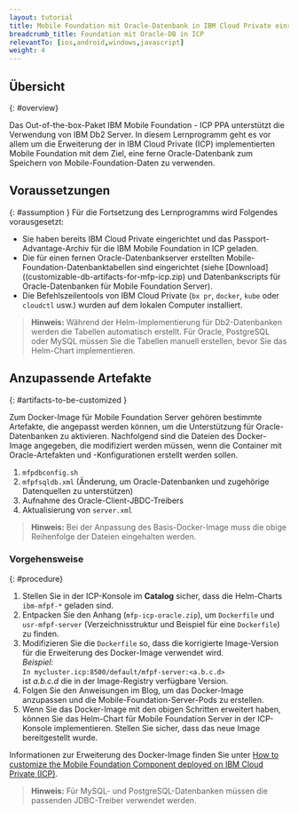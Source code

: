 ```yaml
---
layout: tutorial
title: Mobile Foundation mit Oracle-Datenbank in IBM Cloud Private einrichten
breadcrumb_title: Foundation mit Oracle-DB in ICP
relevantTo: [ios,android,windows,javascript]
weight: 4
---
```

<!-- NLS_CHARSET=UTF-8 -->
## Übersicht
{: #overview}

Das Out-of-the-box-Paket IBM Mobile Foundation - ICP PPA unterstützt die Verwendung von IBM Db2 Server. In diesem Lernprogramm geht es vor allem um die Erweiterung der in IBM Cloud Private (ICP) implementierten Mobile Foundation mit dem Ziel, eine ferne Oracle-Datenbank zum Speichern von Mobile-Foundation-Daten zu verwenden.

## Voraussetzungen
{: #assumption }
Für die Fortsetzung des Lernprogramms wird Folgendes vorausgesetzt:

* Sie haben bereits IBM Cloud Private eingerichtet und das Passport-Advantage-Archiv für die IBM Mobile Foundation in ICP geladen.
* Die für einen fernen Oracle-Datenbankserver erstellten Mobile-Foundation-Datenbanktabellen sind eingerichtet (siehe [Download]((customizable-db-artifacts-for-mfp-icp.zip) und Datenbankscripts für Oracle-Datenbanken für Mobile Foundation Server).
* Die Befehlszeilentools von IBM Cloud Private (`bx pr`, `docker`, `kube` oder `cloudctl` usw.) wurden auf dem lokalen Computer installiert.

>**Hinweis:** Während der Helm-Implementierung für Db2-Datenbanken werden die Tabellen automatisch erstellt. Für Oracle, PostgreSQL oder MySQL müssen Sie die Tabellen manuell erstellen, bevor Sie das Helm-Chart implementieren.

## Anzupassende Artefakte
{: #artifacts-to-be-customized }

Zum Docker-Image für Mobile Foundation Server gehören bestimmte Artefakte, die angepasst werden können, um die Unterstützung für Oracle-Datenbanken zu aktivieren. Nachfolgend sind die Dateien des Docker-Image angegeben, die modifiziert werden müssen, wenn die Container mit Oracle-Artefakten und -Konfigurationen erstellt werden sollen.
1.	`mfpdbconfig.sh`
2.	`mfpfsqldb.xml` (Änderung, um Oracle-Datenbanken und zugehörige Datenquellen zu unterstützen)
3.	Aufnahme des Oracle-Client-JBDC-Treibers
4.	Aktualisierung von `server.xml`

>**Hinweis:** Bei der Anpassung des Basis-Docker-Image muss die obige Reihenfolge der Dateien eingehalten werden. 


### Vorgehensweise
{: #procedure}

1.	Stellen Sie in der ICP-Konsole im **Catalog** sicher, dass die Helm-Charts `ibm-mfpf-*` geladen sind.
2.	Entpacken Sie den Anhang (`mfp-icp-oracle.zip`), um `Dockerfile` und `usr-mfpf-server` (Verzeichnisstruktur und Beispiel für eine `Dockerfile`) zu finden.
3.	Modifizieren Sie die `Dockerfile` so, dass die korrigierte Image-Version für die Erweiterung des Docker-Image verwendet wird.<br/>
     *Beispiel:*<br/>
      `In mycluster.icp:8500/default/mfpf-server:<a.b.c.d>`<br/>
       ist *a.b.c.d* die in der Image-Registry verfügbare Version.
4.	Folgen Sie den Anweisungen im Blog, um das Docker-Image anzupassen und die Mobile-Foundation-Server-Pods zu erstellen.
5.	Wenn Sie das Docker-Image mit den obigen Schritten erweitert haben, können Sie das Helm-Chart für Mobile Foundation Server in der ICP-Konsole implementieren. Stellen Sie sicher, dass das neue Image bereitgestellt wurde.

Informationen zur Erweiterung des Docker-Image finden Sie unter [How to customize the Mobile Foundation Component deployed on IBM Cloud Private (ICP)](https://mobilefirstplatform.ibmcloud.com/blog/2018/11/04/customize-mfp-on-icp/).

>**Hinweis:** Für MySQL- und PostgreSQL-Datenbanken müssen die passenden JDBC-Treiber verwendet werden.

